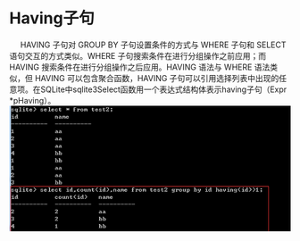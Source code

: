 # Having子句
&nbsp;&nbsp;&nbsp;&nbsp;
HAVING 子句对 GROUP BY 子句设置条件的方式与 WHERE 子句和 SELECT 语句交互的方式类似。WHERE 子句搜索条件在进行分组操作之前应用；而 HAVING 搜索条件在进行分组操作之后应用。HAVING 语法与 WHERE 语法类似，但 HAVING 可以包含聚合函数，HAVING 子句可以引用选择列表中出现的任意项。在SQLite中sqlite3Select函数用一个表达式结构体表示having子句（Expr *pHaving）。
<img src="../image/having1.png"/>
